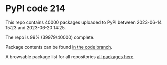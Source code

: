 # PyPI code 214

This repo contains 40000 packages uploaded to PyPI between 
2023-06-14 15:23 and 2023-06-20 14:25.

The repo is 99% (39979/40000) complete.

Package contents can be found [in the code branch](https://github.com/pypi-data/pypi-mirror-214/tree/code/packages).

A browsable package list for all repositories [all packages here](https://pypi-data.github.io/website/repositories/pypi-mirror-214).


